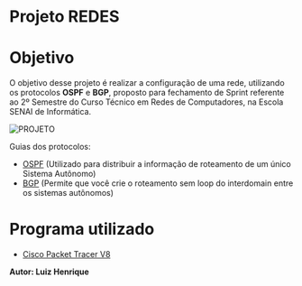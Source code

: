 # Projeto REDES

# Objetivo

O objetivo desse projeto é realizar a configuração de uma rede, utilizando os protocolos **OSPF** e **BGP**, proposto para fechamento de Sprint referente ao 2º Semestre do Curso Técnico em Redes de Computadores, na Escola SENAI de Informática.

![PROJETO](https://drive.google.com/file/d/1T3_S-Z6If2BVBe7014d8r5eThHK2bijw/view?usp=sharing)

Guias dos protocolos:

* [OSPF](https://www.cisco.com/c/pt_br/support/docs/ip/open-shortest-path-first-ospf/7039-1.html) (Utilizado para distribuir a informação de roteamento de um único Sistema Autônomo)
* [BGP](https://www.cisco.com/c/pt_br/support/docs/ip/border-gateway-protocol-bgp/26634-bgp-toc.html) (Permite que você crie o roteamento sem loop do interdomain entre os sistemas autônomos)

# Programa utilizado

* [Cisco Packet Tracer V8](https://www.netacad.com/pt-br/courses/packet-tracer)

**Autor: Luiz Henrique**
